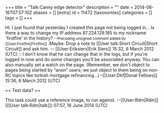 +++
title = "Talk:Canny edge detector"
description = ""
date = 2014-06-16T07:57:10Z
aliases = []
[extra]
id = 11472
[taxonomies]
categories = []
tags = []
+++

Hi. I just found that yesterday I created this page not being logged in... Is there a way to change my IP address 87.224.129.185 to my nickname `firstfire' in the history?
<span style="font-size: smaller;" class="autosigned">--Preceding unsigned comment added by [[User:Firstfire|Firstfire]]</span>
:Maybe. Drop a note to [[User talk:Short Circuit|Short Circuit]] and ask him. -- [[User:Eriksiers|Erik Siers]] 15:32, 6 March 2012 (UTC)
:: I don't know that he can change that in the logs, but if you're logged in now and do some changes you'll be associated anyway. You can also manually set a watch on the page. (Remember, we don't object to pages being started by “anon” users; we just object to them being on non-RC topics like turkish mortgage refinancing…) –[[User:Dkf|Donal Fellows]] 15:36, 6 March 2012 (UTC)

== Test data? ==

This task could use a reference image, to run against. --[[User:Rdm|Rdm]] ([[User talk:Rdm|talk]]) 07:57, 16 June 2014 (UTC)
